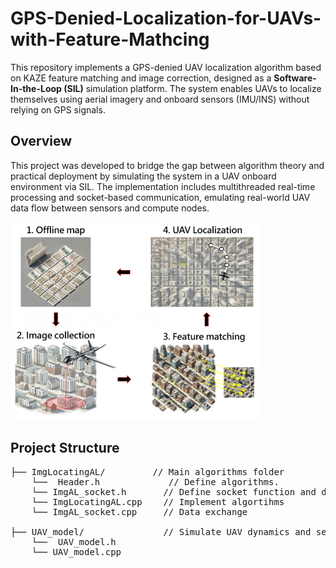 # GPS-Denied-Localization-for-UAVs-with-Feature-Mathcing
This repository implements a GPS-denied UAV localization algorithm based on KAZE feature matching and image correction, designed as a **Software-In-the-Loop (SIL)** simulation platform. The system enables UAVs to localize themselves using aerial imagery and onboard sensors (IMU/INS) without relying on GPS signals.

## Overview
This project was developed to bridge the gap between algorithm theory and practical deployment by simulating the system in a UAV onboard environment via SIL. The implementation includes multithreaded real-time processing and socket-based communication, emulating real-world UAV data flow between sensors and compute nodes.

![System Architecture](img/system_arch.png)

## Project Structure
<pre>
├── ImgLocatingAL/         // Main algorithms folder
    └──  Header.h             // Define algorithms.
    └── ImgAL_socket.h       // Define socket function and data structure.
    └── ImgLocatingAL.cpp    // Implement algortihms
    └── ImgAL_socket.cpp     // Data exchange    
    
├── UAV_model/               // Simulate UAV dynamics and sendor feedback
    └──  UAV_model.h
    └── UAV_model.cpp
<pre>
    


